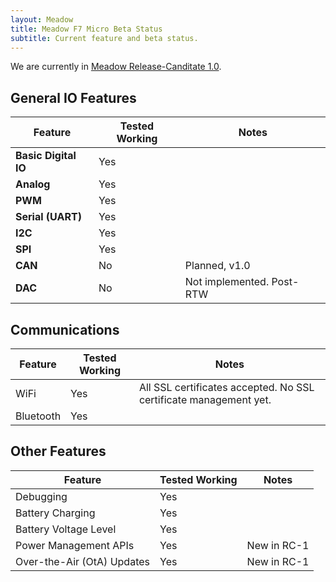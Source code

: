 ```yaml
---
layout: Meadow
title: Meadow F7 Micro Beta Status
subtitle: Current feature and beta status.
---
```


We are currently in [Meadow Release-Canditate 1.0](/Meadow/Release_Notes/Release-Candidates/).

## General IO Features

| Feature              | Tested Working      | Notes                             |
|----------------------|---------------------|-----------------------------------|
| **Basic Digital IO** | Yes | |
| **Analog**           | Yes | |
| **PWM**              | Yes | |
| **Serial (UART)**    | Yes | |
| **I2C**              | Yes | |
| **SPI**              | Yes | |
| **CAN**              | No | Planned, v1.0 |
| **DAC**              | No | Not implemented. Post-RTW |


## Communications

| Feature          | Tested Working      | Notes                             |
|------------------|---------------------|-----------------------------------|
| WiFi	| Yes | All SSL certificates accepted. No SSL certificate management yet. |
| Bluetooth | Yes |  |

## Other Features

| Feature          | Tested Working      | Notes                             |
|------------------|---------------------|-----------------------------------|
| Debugging        | Yes                 |                |
| Battery Charging  | Yes | |
| Battery Voltage Level | Yes | |
| Power Management APIs | Yes | New in RC-1 |
| Over-the-Air (OtA) Updates | Yes | New in RC-1 |
